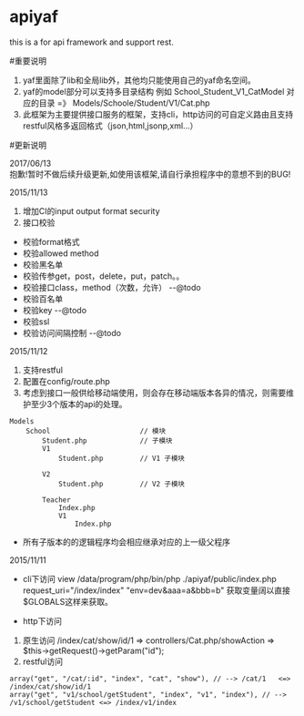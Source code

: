 # apiyaf
this is a for api framework and support rest.

#重要说明
1. yaf里面除了lib和全局lib外，其他均只能使用自己的yaf命名空间。
2. yaf的model部分可以支持多目录结构 例如 School_Student_V1_CatModel 对应的目录 =》 Models/Schoole/Student/V1/Cat.php
3. 此框架为主要提供接口服务的框架，支持cli，http访问的可自定义路由且支持restful风格多返回格式（json,html,jsonp,xml...）

#更新说明

2017/06/13   
抱歉!暂时不做后续升级更新,如使用该框架,请自行承担程序中的意想不到的BUG!

2015/11/13   
1. 增加CI的input output format security
2. 接口校验
 * 校验format格式
 * 校验allowed method
 * 校验黑名单
 * 校验传参get，post，delete，put，patch。。
 * 校验接口class，method（次数，允许） --@todo
 * 校验百名单
 * 校验key --@todo
 * 校验ssl
 * 校验访问间隔控制 --@todo

2015/11/12   
1. 支持restful
2. 配置在config/route.php
3. 考虑到接口一般供给移动端使用，则会存在移动端版本各异的情况，则需要维护至少3个版本的api的处理。

```
Models
    School                      // 模块
        Student.php             // 子模块
        V1
            Student.php         // V1 子模块

        V2
            Student.php         // V2 子模块

        Teacher
            Index.php
            V1
                Index.php
```

* 所有子版本的的逻辑程序均会相应继承对应的上一级父程序


2015/11/11   
* cli下访问
view /data/program/php/bin/php ./apiyaf/public/index.php request_uri="/index/index" "env=dev&aaa=a&bbb=b"
获取变量阔以直接$GLOBALS这样来获取。


* http下访问
1. 原生访问 /index/cat/show/id/1  => controllers/Cat.php/showAction => $this->getRequest()->getParam("id");
2. restful访问

```
array("get", "/cat/:id", "index", "cat", "show"), // --> /cat/1   <=> /index/cat/show/id/1
array("get", "v1/school/getStudent", "index", "v1", "index"), // --> /v1/school/getStudent <=> /index/v1/index
```
